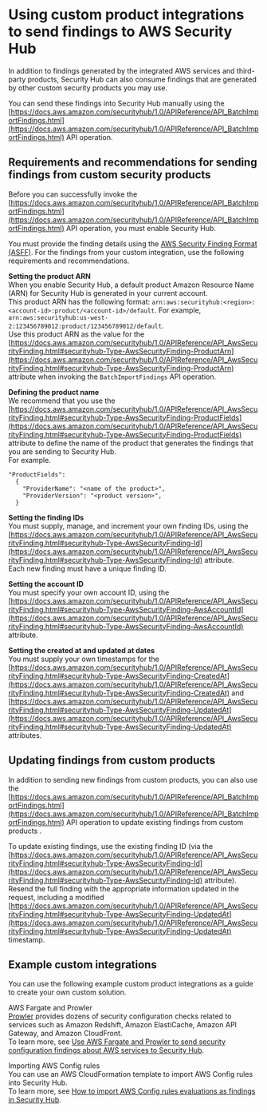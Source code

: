 # Using custom product integrations to send findings to AWS Security Hub<a name="securityhub-custom-providers"></a>

In addition to findings generated by the integrated AWS services and third\-party products, Security Hub can also consume findings that are generated by other custom security products you may use\.

You can send these findings into Security Hub manually using the [https://docs.aws.amazon.com/securityhub/1.0/APIReference/API_BatchImportFindings.html](https://docs.aws.amazon.com/securityhub/1.0/APIReference/API_BatchImportFindings.html) API operation\.

## Requirements and recommendations for sending findings from custom security products<a name="securityhub-custom-providers-bfi-reqs"></a>

Before you can successfully invoke the [https://docs.aws.amazon.com/securityhub/1.0/APIReference/API_BatchImportFindings.html](https://docs.aws.amazon.com/securityhub/1.0/APIReference/API_BatchImportFindings.html) API operation, you must enable Security Hub\.

You must provide the finding details using the [AWS Security Finding Format \(ASFF\)](securityhub-findings-format.md)\. For the findings from your custom integration, use the following requirements and recommendations\.

**Setting the product ARN**  
When you enable Security Hub, a default product Amazon Resource Name \(ARN\) for Security Hub is generated in your current account\.  
This product ARN has the following format: `arn:aws:securityhub:<region>:<account-id>:product/<account-id>/default`\. For example, `arn:aws:securityhub:us-west-2:123456789012:product/123456789012/default`\.  
Use this product ARN as the value for the [https://docs.aws.amazon.com/securityhub/1.0/APIReference/API_AwsSecurityFinding.html#securityhub-Type-AwsSecurityFinding-ProductArn](https://docs.aws.amazon.com/securityhub/1.0/APIReference/API_AwsSecurityFinding.html#securityhub-Type-AwsSecurityFinding-ProductArn) attribute when invoking the `BatchImportFindings` API operation\.

**Defining the product name**  
We recommend that you use the [https://docs.aws.amazon.com/securityhub/1.0/APIReference/API_AwsSecurityFinding.html#securityhub-Type-AwsSecurityFinding-ProductFields](https://docs.aws.amazon.com/securityhub/1.0/APIReference/API_AwsSecurityFinding.html#securityhub-Type-AwsSecurityFinding-ProductFields) attribute to define the name of the product that generates the findings that you are sending to Security Hub\.  
For example\.  

```
"ProductFields": 
  {
    "ProviderName": "<name of the product>",
    "ProviderVersion": "<product version>",
  }
```

**Setting the finding IDs**  
You must supply, manage, and increment your own finding IDs, using the [https://docs.aws.amazon.com/securityhub/1.0/APIReference/API_AwsSecurityFinding.html#securityhub-Type-AwsSecurityFinding-Id](https://docs.aws.amazon.com/securityhub/1.0/APIReference/API_AwsSecurityFinding.html#securityhub-Type-AwsSecurityFinding-Id) attribute\.  
Each new finding must have a unique finding ID\.

**Setting the account ID**  
You must specify your own account ID, using the [https://docs.aws.amazon.com/securityhub/1.0/APIReference/API_AwsSecurityFinding.html#securityhub-Type-AwsSecurityFinding-AwsAccountId](https://docs.aws.amazon.com/securityhub/1.0/APIReference/API_AwsSecurityFinding.html#securityhub-Type-AwsSecurityFinding-AwsAccountId) attribute\.

**Setting the created at and updated at dates**  
You must supply your own timestamps for the [https://docs.aws.amazon.com/securityhub/1.0/APIReference/API_AwsSecurityFinding.html#securityhub-Type-AwsSecurityFinding-CreatedAt](https://docs.aws.amazon.com/securityhub/1.0/APIReference/API_AwsSecurityFinding.html#securityhub-Type-AwsSecurityFinding-CreatedAt) and [https://docs.aws.amazon.com/securityhub/1.0/APIReference/API_AwsSecurityFinding.html#securityhub-Type-AwsSecurityFinding-UpdatedAt](https://docs.aws.amazon.com/securityhub/1.0/APIReference/API_AwsSecurityFinding.html#securityhub-Type-AwsSecurityFinding-UpdatedAt) attributes\.

## Updating findings from custom products<a name="securityhub-custom-providers-update-findings"></a>

In addition to sending new findings from custom products, you can also use the [https://docs.aws.amazon.com/securityhub/1.0/APIReference/API_BatchImportFindings.html](https://docs.aws.amazon.com/securityhub/1.0/APIReference/API_BatchImportFindings.html) API operation to update existing findings from custom products \.

To update existing findings, use the existing finding ID \(via the [https://docs.aws.amazon.com/securityhub/1.0/APIReference/API_AwsSecurityFinding.html#securityhub-Type-AwsSecurityFinding-Id](https://docs.aws.amazon.com/securityhub/1.0/APIReference/API_AwsSecurityFinding.html#securityhub-Type-AwsSecurityFinding-Id) attribute\)\. Resend the full finding with the appropriate information updated in the request, including a modified [https://docs.aws.amazon.com/securityhub/1.0/APIReference/API_AwsSecurityFinding.html#securityhub-Type-AwsSecurityFinding-UpdatedAt](https://docs.aws.amazon.com/securityhub/1.0/APIReference/API_AwsSecurityFinding.html#securityhub-Type-AwsSecurityFinding-UpdatedAt) timestamp\.

## Example custom integrations<a name="securityhub-custom-providers-examples"></a>

You can use the following example custom product integrations as a guide to create your own custom solution\.

AWS Fargate and Prowler  
[Prowler](https://github.com/toniblyx/prowler) provides dozens of security configuration checks related to services such as Amazon Redshift, Amazon ElastiCache, Amazon API Gateway, and Amazon CloudFront\.  
To learn more, see [Use AWS Fargate and Prowler to send security configuration findings about AWS services to Security Hub](http://aws.amazon.com/blogs/security/use-aws-fargate-prowler-send-security-configuration-findings-about-aws-services-security-hub/)\.

Importing AWS Config rules  
You can use an AWS CloudFormation template to import AWS Config rules into Security Hub\.  
To learn more, see [How to import AWS Config rules evaluations as findings in Security Hub](http://aws.amazon.com/blogs/security/how-to-import-aws-config-rules-evaluations-findings-security-hub/)\.